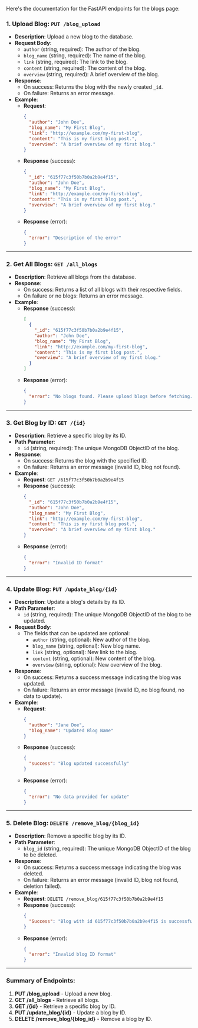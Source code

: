 Here's the documentation for the FastAPI endpoints for the blogs page:

### 1. **Upload Blog**: `PUT /blog_upload`
   - **Description**: Upload a new blog to the database.
   - **Request Body**:
     - `author` (string, required): The author of the blog.
     - `blog_name` (string, required): The name of the blog.
     - `link` (string, required): The link to the blog.
     - `content` (string, required): The content of the blog.
     - `overview` (string, required): A brief overview of the blog.
   - **Response**:
     - On success: Returns the blog with the newly created `_id`.
     - On failure: Returns an error message.
   - **Example**:
     - **Request**:
       ```json
       {
         "author": "John Doe",
         "blog_name": "My First Blog",
         "link": "http://example.com/my-first-blog",
         "content": "This is my first blog post.",
         "overview": "A brief overview of my first blog."
       }
       ```
     - **Response** (success):
       ```json
       {
         "_id": "615f77c3f50b7b0a2b9e4f15",
         "author": "John Doe",
         "blog_name": "My First Blog",
         "link": "http://example.com/my-first-blog",
         "content": "This is my first blog post.",
         "overview": "A brief overview of my first blog."
       }
       ```
     - **Response** (error):
       ```json
       {
         "error": "Description of the error"
       }
       ```

---

### 2. **Get All Blogs**: `GET /all_blogs`
   - **Description**: Retrieve all blogs from the database.
   - **Response**:
     - On success: Returns a list of all blogs with their respective fields.
     - On failure or no blogs: Returns an error message.
   - **Example**:
     - **Response** (success):
       ```json
       [
         {
           "_id": "615f77c3f50b7b0a2b9e4f15",
           "author": "John Doe",
           "blog_name": "My First Blog",
           "link": "http://example.com/my-first-blog",
           "content": "This is my first blog post.",
           "overview": "A brief overview of my first blog."
         }
       ]
       ```
     - **Response** (error):
       ```json
       {
         "error": "No blogs found. Please upload blogs before fetching."
       }
       ```

---

### 3. **Get Blog by ID**: `GET /{id}`
   - **Description**: Retrieve a specific blog by its ID.
   - **Path Parameter**:
     - `id` (string, required): The unique MongoDB ObjectID of the blog.
   - **Response**:
     - On success: Returns the blog with the specified ID.
     - On failure: Returns an error message (invalid ID, blog not found).
   - **Example**:
     - **Request**: `GET /615f77c3f50b7b0a2b9e4f15`
     - **Response** (success):
       ```json
       {
         "_id": "615f77c3f50b7b0a2b9e4f15",
         "author": "John Doe",
         "blog_name": "My First Blog",
         "link": "http://example.com/my-first-blog",
         "content": "This is my first blog post.",
         "overview": "A brief overview of my first blog."
       }
       ```
     - **Response** (error):
       ```json
       {
         "error": "Invalid ID format"
       }
       ```

---

### 4. **Update Blog**: `PUT /update_blog/{id}`
   - **Description**: Update a blog's details by its ID.
   - **Path Parameter**:
     - `id` (string, required): The unique MongoDB ObjectID of the blog to be updated.
   - **Request Body**:
     - The fields that can be updated are optional:
       - `author` (string, optional): New author of the blog.
       - `blog_name` (string, optional): New blog name.
       - `link` (string, optional): New link to the blog.
       - `content` (string, optional): New content of the blog.
       - `overview` (string, optional): New overview of the blog.
   - **Response**:
     - On success: Returns a success message indicating the blog was updated.
     - On failure: Returns an error message (invalid ID, no blog found, no data to update).
   - **Example**:
     - **Request**:
       ```json
       {
         "author": "Jane Doe",
         "blog_name": "Updated Blog Name"
       }
       ```
     - **Response** (success):
       ```json
       {
         "success": "Blog updated successfully"
       }
       ```
     - **Response** (error):
       ```json
       {
         "error": "No data provided for update"
       }
       ```

---

### 5. **Delete Blog**: `DELETE /remove_blog/{blog_id}`
   - **Description**: Remove a specific blog by its ID.
   - **Path Parameter**:
     - `blog_id` (string, required): The unique MongoDB ObjectID of the blog to be deleted.
   - **Response**:
     - On success: Returns a success message indicating the blog was deleted.
     - On failure: Returns an error message (invalid ID, blog not found, deletion failed).
   - **Example**:
     - **Request**: `DELETE /remove_blog/615f77c3f50b7b0a2b9e4f15`
     - **Response** (success):
       ```json
       {
         "Success": "Blog with id 615f77c3f50b7b0a2b9e4f15 is successfully deleted"
       }
       ```
     - **Response** (error):
       ```json
       {
         "error": "Invalid blog ID format"
       }
       ```

---

### Summary of Endpoints:

1. **PUT /blog_upload** - Upload a new blog.
2. **GET /all_blogs** - Retrieve all blogs.
3. **GET /{id}** - Retrieve a specific blog by ID.
4. **PUT /update_blog/{id}** - Update a blog by ID.
5. **DELETE /remove_blog/{blog_id}** - Remove a blog by ID.
